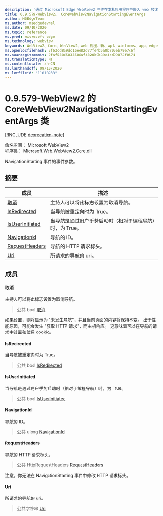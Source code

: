 ```yaml
---
description: '通过 Microsoft Edge WebView2 控件在本机应用程序中嵌入 web 技术 (HTML、CSS 和 JavaScript) '
title: 0.9.579-WebView2。 CoreWebView2NavigationStartingEventArgs
author: MSEdgeTeam
ms.author: msedgedevrel
ms.date: 09/10/2020
ms.topic: reference
ms.prod: microsoft-edge
ms.technology: webview
keywords: WebView2、Core、WebView2、web 视图、新、wpf、winforms、app、edge、CoreWebView2、CoreWebView2Controller、浏览器控件、边缘 html、、浏览器控件、边缘 html、WebView2
ms.openlocfilehash: 5f63cd8a9dc16ee82d77fe4b5a0b705eb79e7c6f
ms.sourcegitcommit: 0faf538d5033508af4320b9b89c4ed99872f0574
ms.translationtype: MT
ms.contentlocale: zh-CN
ms.lasthandoff: 09/10/2020
ms.locfileid: "11010933"
---
```

# 0.9.579-WebView2 的 CoreWebView2NavigationStartingEventArgs 类 

[!INCLUDE [deprecation-note](../../includes/deprecation-note.md)]

命名空间： Microsoft WebView2 \
程序集： Microsoft.Web.WebView2.Core.dll

NavigationStarting 事件的事件参数。

## 摘要

 成员                        | 描述
--------------------------------|---------------------------------------------
[取消](#cancel) | 主持人可以将此标志设置为取消导航。
[IsRedirected](#isredirected) | 当导航被重定向时为 True。
[IsUserInitiated](#isuserinitiated) | 当导航是通过用户手势启动时（相对于编程导航）时，为 True。
[NavigationId](#navigationid) | 导航的 ID。
[RequestHeaders](#requestheaders) | 导航的 HTTP 请求标头。
[Uri](#uri) | 所请求的导航的 uri。

## 成员

#### 取消 

主持人可以将此标志设置为取消导航。

> 公共 bool [取消](#cancel)

如果设置，则将显示为 "未发生导航"，并且当前页面的内容将保持不变。 出于性能原因，可能会发生 "获取 HTTP 请求"，而主机响应。 这意味着可以在导航的请求中设置和使用 cookie。

#### IsRedirected 

当导航被重定向时为 True。

> 公共 bool [IsRedirected](#isredirected)

#### IsUserInitiated 

当导航是通过用户手势启动时（相对于编程导航）时，为 True。

> 公共 bool [IsUserInitiated](#isuserinitiated)

#### NavigationId 

导航的 ID。

> 公共 ulong [NavigationId](#navigationid)

#### RequestHeaders 

导航的 HTTP 请求标头。

> 公共 HttpRequestHeaders [RequestHeaders](#requestheaders)

注意，你无法在 NavigationStarting 事件中修改 HTTP 请求标头。

#### Uri 

所请求的导航的 uri。

> 公共字符串 [Uri](#uri)

